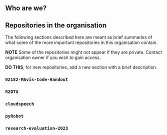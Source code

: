 ## Who are we?

## Repositories in the organisation
The following sections described here are meant as brief summaries of what some of the more important repositories in this organisation contain.

**NOTE** Some of the repositories might not appear if they are private. Contact organisation owner if you wish to gain access.

**DO THIS**, for new repositories, add a new section with a brief description.

### `02182-MAvis-Code-Handout`

### `R2DTU`

### `cloudspeech`

### `pyRobot`

### `research-evaluation-2023`



<!--

**Here are some ideas to get you started:**

🙋‍♀️ A short introduction - what is your organization all about?
🌈 Contribution guidelines - how can the community get involved?
👩‍💻 Useful resources - where can the community find your docs? Is there anything else the community should know?
🍿 Fun facts - what does your team eat for breakfast?
🧙 Remember, you can do mighty things with the power of [Markdown](https://docs.github.com/github/writing-on-github/getting-started-with-writing-and-formatting-on-github/basic-writing-and-formatting-syntax)
-->
